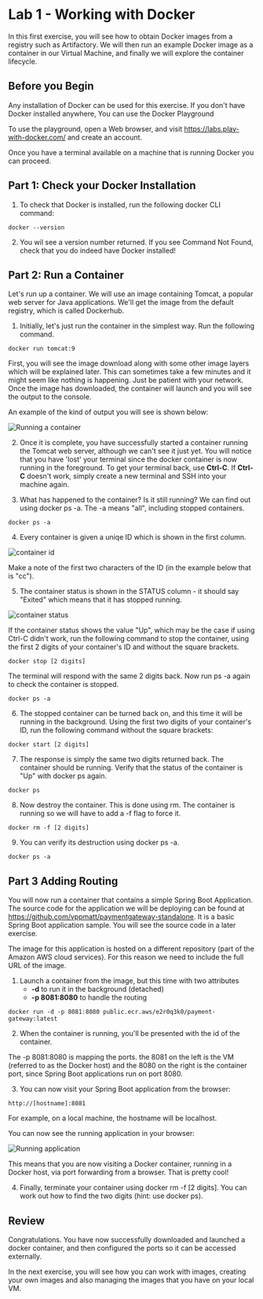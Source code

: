 # Lab 1 - Working with Docker
In this first exercise, you will see how to obtain Docker images from a registry such as Artifactory. We will then run an example Docker image as a container in our Virtual Machine, and finally we will explore the container lifecycle.

## Before you Begin
Any installation of Docker can be used for this exercise. If you don't have Docker installed anywhere, You can use the Docker Playground

To use the playground, open a Web browser, and visit https://labs.play-with-docker.com/ and create an account. 

Once you have a terminal available on a machine that is running Docker you can proceed.

## Part 1: Check your Docker Installation

1. To check that Docker is installed, run the following docker CLI command:

```docker --version ```

2. You wil see a version number returned. If you see Command Not Found, check that you do indeed have Docker installed!
   
## Part 2: Run a Container

Let's run up a container. We will use an image containing Tomcat, a popular web server for Java applications. We'll get the image from the default registry, which is called Dockerhub.

1. Initially, let's just run the container in the simplest way. Run the following command.

 ```docker run tomcat:9 ```

First, you will see the image download along with some other image layers which will be explained later. This can sometimes take a few minutes and it might seem like nothing is happening. Just be patient with your network. Once the image has downloaded, the container will launch and you will see the output to the console.

An example of the kind of output you will see is shown below:

![Running a container](img/docker-run.png)

2. Once it is complete, you have successfully started a container running the Tomcat web server, although we can't see it just yet. You will notice that you have 'lost' your terminal since the docker container is now running in the foreground. To get your terminal back, use **Ctrl-C**. If **Ctrl-C** doesn't work, simply create a new terminal and SSH into your machine again.
    
3. What has happened to the container? Is it still running? We can find out using docker ps -a. The -a means "all", including stopped containers.

```docker ps -a```

4. Every container is given a uniqe ID which is shown in the first column. 

![container id](img/docker-container-id.png)

Make a note of the first two characters of the ID (in the example below that is "cc").

5. The container status is shown in the STATUS column - it should say "Exited" which means that it has stopped running.

![container status](img/docker-container-status-exited.png)

If the container status shows the value "Up", which may be the case if using Ctrl-C didn't work, run the following command to stop the container, using the first 2 digits of your container's ID and without the square brackets.

```docker stop [2 digits]```

The terminal will respond with the same 2 digits back. Now run ps -a again to check the container is stopped.

```docker ps -a```

6. The stopped container can be turned back on, and this time it will be running in the background. Using the first two digits of your container's ID, run the following command without the square brackets:

```docker start [2 digits]```

7. The response is simply the same two digits returned back. The container should be running. Verify that the status of the container is "Up" with docker ps again.

```docker ps```

8. Now destroy the container. This is done using rm. The container is running so we will have to add a -f flag to force it.

```docker rm -f [2 digits]```

9. You can verify its destruction using docker ps -a.

```docker ps -a```

## Part 3 Adding Routing

You will now run a container that contains a simple Spring Boot Application. The source code for the application we will be deploying can be found at <https://github.com/vppmatt/paymentgateway-standalone>. It is a basic Spring Boot application sample. You will see the source code in a later exercise.

The image for this application is hosted on a different repository (part of the Amazon AWS cloud services). For this reason we need to include the full URL of the image.

1. Launch a container from the image, but this time with two attributes
   - **-d** to run it in the background (detached)
   - **-p 8081:8080** to handle the routing

 ```docker run -d -p 8081:8080 public.ecr.aws/e2r0q3k0/payment-gateway:latest ```

 2. When the container is running, you'll be presented with the id of the container. 

The -p 8081:8080 is mapping the ports. the 8081 on the left is the VM (referred to as the Docker host) and the 8080 on the right is the container port, since Spring Boot applications run on port 8080.

3. You can now visit your Spring Boot application from the browser:

```http://[hostname]:8081```

For example, on a local machine, the hostname will be localhost.

You can now see the running application in your browser:

![Running application](img/payments-webpage.png)

This means that you are now visiting a Docker container, running in a Docker host, via port forwarding from a browser. That is pretty cool!

4. Finally, terminate your container using docker rm -f [2 digits]. You can work out how to find the two digits (hint: use docker ps).


## Review
Congratulations. You have now successfully  downloaded and launched a docker container, and then configured the ports so it can be accessed externally.

In the next exercise, you will see how you can work with images, creating your own images and also managing the images that you have on your local VM.

